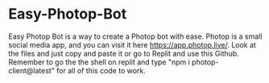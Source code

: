 # Easy-Photop-Bot
Easy Photop Bot is a way to create a Photop bot with ease. Photop is a small social media app, and you can visit it here https://app.photop.live/. 
Look at the files and just copy and paste it or go to Replit and use this Github.
Remember to go the the shell on replit and type "npm i photop-client@latest" for all of this code to work.
